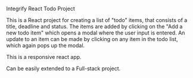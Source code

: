 Integrify React Todo Project

This is a React project for creating a list of "todo" items, that consists of a title, deadline and status. The items are added by clicking on the "Add a new todo item" which opens a modal where the user input is entered. An update to an item can be made by clicking on any item in the todo list, which again pops up the modal.

This is a responsive react app.

Can be easily extended to a Full-stack project.
